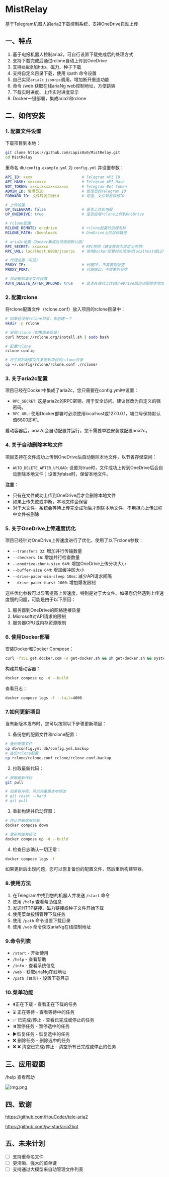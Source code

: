 # MistRelay

基于Telegram机器人的aria2下载控制系统，支持OneDrive自动上传

## 一、特点

1. 基于电报机器人控制aria2，可自行设置下载完成后的处理方式
2. 支持下载完成后通过rclone自动上传到OneDrive
3. 支持`批量`添加http、磁力、种子下载
4. 支持自定义目录下载，使用 /path 命令设置
5. 自己实现`aria2c` `jsonrpc`调用，增加断开重连功能
6. 命令 /web 获取在线ariaNg web控制地址，方便跳转
7. 下载实时进度、上传实时进度显示
8. Docker一键部署，集成aria2和rclone

## 二、如何安装

### 1. 配置文件设置

下载项目到本地：

```bash
git clone https://github.com/Lapis0x0/MistRelay.git
cd MistRelay
```

重命名 `db/config.example.yml` 为 `config.yml` 并设置参数：

```yaml
API_ID: xxxx                      # Telegram API ID
API_HASH: xxxxxxxx                # Telegram API Hash
BOT_TOKEN: xxxx:xxxxxxxxxxxx      # Telegram Bot Token
ADMIN_ID: 管理员ID                 # 管理员的Telegram ID
FORWARD_ID: 文件转发目标id          # 可选，文件转发目标ID

# 上传设置
UP_TELEGRAM: false                # 是否上传到电报
UP_ONEDRIVE: true                 # 是否启用rclone上传到OneDrive

# rclone配置
RCLONE_REMOTE: onedrive           # rclone配置的远程名称
RCLONE_PATH: /Downloads           # OneDrive上的目标路径

# aria2c设置（Docker集成后可使用默认值）
RPC_SECRET: xxxxxxx               # RPC密钥（建议修改为自定义密钥）
RPC_URL: localhost:6800/jsonrpc   # 使用Docker部署时必须使用localhost或127.0.0.1

# 代理设置（可选）
PROXY_IP:                         # 代理IP，不需要则留空
PROXY_PORT:                       # 代理端口，不需要则留空

# 自动删除本地文件设置
AUTO_DELETE_AFTER_UPLOAD: true    # 是否在成功上传到OneDrive后自动删除本地文件
```

### 2. 配置rclone

将rclone配置文件（rclone.conf）放入项目的rclone目录中：

```bash
# 如果还没有rclone目录，先创建一个
mkdir -p rclone

# 安装rclone（如果尚未安装）
curl https://rclone.org/install.sh | sudo bash

# 配置rclone
rclone config

# 将生成的配置文件复制到项目的rclone目录
cp ~/.config/rclone/rclone.conf ./rclone/
```

### 3. 关于aria2c配置

项目已经在Docker中集成了aria2c，您只需要在config.yml中设置：

- `RPC_SECRET`: 这是aria2c的RPC密钥，用于安全访问。建议修改为自定义的强密码。
- `RPC_URL`: 使用Docker部署时必须使用localhost或127.0.0.1，端口号保持默认值6800即可。

启动容器后，aria2c会自动配置并运行，您不需要单独安装或配置aria2c。

### 4. 关于自动删除本地文件

项目支持在文件成功上传到OneDrive后自动删除本地文件，以节省存储空间：

- `AUTO_DELETE_AFTER_UPLOAD`: 设置为true时，文件成功上传到OneDrive后会自动删除本地文件；设置为false时，保留本地文件。

**注意**：
- 只有在文件成功上传到OneDrive后才会删除本地文件
- 如果上传失败或中断，本地文件会保留
- 对于大文件，系统会等待上传完全成功后才删除本地文件，不用担心上传过程中文件被删除

### 5. 关于OneDrive上传速度优化

项目已经针对OneDrive上传速度进行了优化，使用了以下rclone参数：

- `--transfers 32`: 增加并行传输数量
- `--checkers 16`: 增加并行检查数量
- `--onedrive-chunk-size 64M`: 增加OneDrive上传分块大小
- `--buffer-size 64M`: 增加缓冲区大小
- `--drive-pacer-min-sleep 10ms`: 减少API请求间隔
- `--drive-pacer-burst 1000`: 增加爆发限制

这些优化参数可以显著提高上传速度，特别是对于大文件。如果您仍然遇到上传速度慢的问题，可能是由于以下原因：

1. 服务器到OneDrive的网络连接质量
2. Microsoft对API请求的限制
3. 服务器CPU或内存资源限制

### 6. 使用Docker部署

安装Docker和Docker Compose：

```bash
curl -fsSL get.docker.com -o get-docker.sh && sh get-docker.sh && systemctl enable docker && systemctl start docker
```

构建并启动容器：

```bash
docker compose up -d --build
```

查看日志：

```bash
docker compose logs -f --tail=4000
```

### 7.如何更新项目

当有新版本发布时，您可以按照以下步骤更新项目：

1. 备份您的配置文件和rclone配置：

```bash
# 备份配置文件
cp db/config.yml db/config.yml.backup
# 备份rclone配置
cp rclone/rclone.conf rclone/rclone.conf.backup
```

2. 拉取最新代码：

```bash
# 获取最新代码
git pull

# 如果有冲突，可以先重置本地修改
# git reset --hard
# git pull
```

3. 重新构建并启动容器：

```bash
# 停止并删除旧容器
docker compose down

# 重新构建并启动
docker compose up -d --build
```

4. 检查日志确认一切正常：

```bash
docker compose logs -f
```

如果更新后出现问题，您可以恢复备份的配置文件，然后重新构建容器。

### 8.使用方法

1. 在Telegram中找到您的机器人并发送 `/start` 命令
2. 使用 `/help` 查看帮助信息
3. 发送HTTP链接、磁力链接或种子文件开始下载
4. 使用菜单按钮管理下载任务
5. 使用 `/path` 命令设置下载目录
6. 使用 `/web` 命令获取ariaNg在线控制地址

### 9.命令列表

- `/start` - 开始使用
- `/help` - 查看帮助
- `/info` - 查看系统信息
- `/web` - 获取ariaNg在线地址
- `/path [目录]` - 设置下载目录

### 10.菜单功能

- ⬇️正在下载 - 查看正在下载的任务
- ⌛️ 正在等待 - 查看等待中的任务
- ✅ 已完成/停止 - 查看已完成或停止的任务
- ⏸️暂停任务 - 暂停选中的任务
- ▶️恢复任务 - 恢复选中的任务
- ❌ 删除任务 - 删除选中的任务
- ❌ ❌ 清空已完成/停止 - 清空所有已完成或停止的任务

## 三、应用截图

/help 查看帮助

![img.png](./img.png)

## 四、致谢

https://github.com/HouCoder/tele-aria2

https://github.com/jw-star/aria2bot

## 五、未来计划
- [ ] 支持重命名文件
- [ ] 更清晰、强大的菜单键
- [ ] 支持通过大模型来自动管理文件列表
